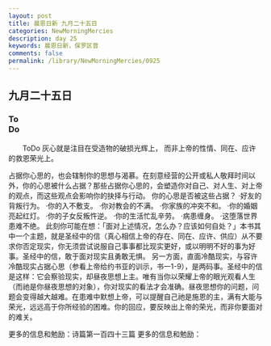 ```yaml
---
layout: post
title: 晨恩日新 九月二十五日
categories: NewMorningMercies
description: day 25
keywords: 晨恩日新，保罗区普
comments: false
permalink: /library/NewMorningMercies/0925
---
```


## 九月二十五日

### To <br> Do

&emsp;&emsp;ToDo
灰心就是注目在受造物的破损光辉上，
而非上帝的性情、同在、应许的救恩荣光上。

   占据你心思的，也会辖制你的思想与渴慕。在刻意经营的公开或私人敬拜时间以外，你的心思被什么占据？那些占据你心思的，会塑造你对自己、对人生、对上帝的观点，而这些观点会影响你的抉择与行动。
    你的心思是否被这些占据？
    ·好友的背叛行为。
    ·你的入不敷支。
    ·你对教会的不满。
    ·你家族的冲突不和。
·你的婚姻亮起红灯。
    ·你的子女反叛忤逆。
    ·你的生活忙乱辛劳。
    ·病患缠身。
    ·这堕落世界患难不绝。
此刻你可能在想：「面对上述情况，怎么办？应该如何自处？」本书其中一个主题，就是圣经中的信（真心相信上帝的存在、同在、应许、供应）从不要求你否定现实，你无须尝试说服自己事事都比现实更好，或以明明不好的事为好事。圣经中的信，敢于面对现实且勇敢无惧。
另一方面，直面冷酷现实，与容许冷酷现实占据心思（参看上帝给约书亚的训示，书一1-9），是两码事。圣经中的信是这样：它会察验现实，却昼夜思想上主。唯有当你以荣耀上帝的眼光观看人生（而祂是你昼夜思想的对象），你对现实的看法才会准确。昼夜思想你的问题，问题会变得越大越难。在患难中默想上帝，可以提醒自己祂是施恩的主，满有大能与荣光，远远高于你所经验的困难。你的回应，要反映出上帝的荣光，而非你要面对的难关。
 
更多的信息和勉励：诗篇第一百四十三篇
更多的信息和勉励：[]()
